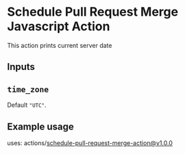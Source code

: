 # Schedule Pull Request Merge Javascript Action

This action prints current server date

## Inputs

## `time_zone`

Default `"UTC"`.

## Example usage

uses: actions/schedule-pull-request-merge-action@v1.0.0
